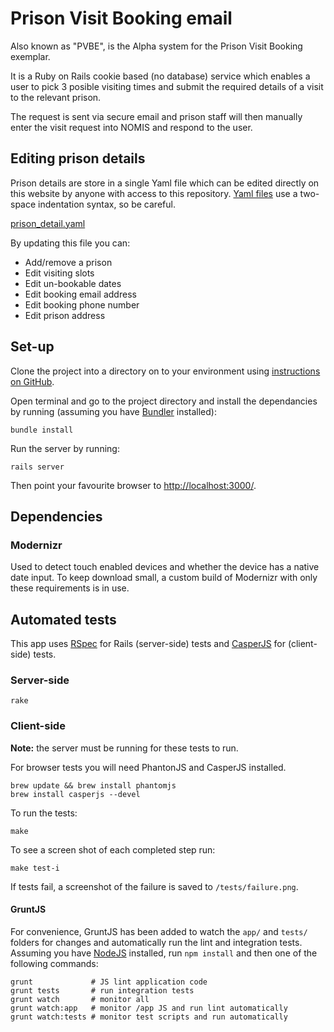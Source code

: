 # Prison Visit Booking email

Also known as "PVBE", is the Alpha system for the Prison Visit Booking exemplar. 

It is a Ruby on Rails cookie based (no database) service which enables a user to pick 3 posible visiting times and submit the required details of a visit to the relevant prison. 

The request is sent via secure email and prison staff will then manually enter the visit request into NOMIS and respond to the user.

## Editing prison details

Prison details are store in a single Yaml file which can be edited directly on this website by anyone with access to this repository. [Yaml files](http://en.wikipedia.org/wiki/YAML) use a two-space indentation syntax, so be careful.

[prison_detail.yaml](https://github.com/ministryofjustice/prison-visits2/blob/master/config/prison_data.yml)

By updating this file you can:

* Add/remove a prison
* Edit visiting slots
* Edit un-bookable dates
* Edit booking email address
* Edit booking phone number
* Edit prison address

## Set-up

Clone the project into a directory on to your environment using [instructions on GitHub](https://help.github.com/categories/54/articles). 

Open terminal and go to the project directory and install the dependancies by running (assuming you have [Bundler](http://bundler.io/) installed):

    bundle install
    
Run the server by running:

    rails server

Then point your favourite browser to [http://localhost:3000/](http://localhost:3000/).

## Dependencies

### Modernizr

Used to detect touch enabled devices and whether the device has a native date input. To keep download small, a custom build of Modernizr with only these requirements is in use.

## Automated tests

This app uses [RSpec](http://rspec.info/) for Rails (server-side) tests and [CasperJS](casperjs.org) for (client-side) tests.

### Server-side

    rake

### Client-side

**Note:** the server must be running for these tests to run.

For browser tests you will need PhantonJS and CasperJS installed.

    brew update && brew install phantomjs
    brew install casperjs --devel

To run the tests:

    make

To see a screen shot of each completed step run:

    make test-i

If tests fail, a screenshot of the failure is saved to `/tests/failure.png`.

#### GruntJS

For convenience, GruntJS has been added to watch the `app/` and `tests/` folders for changes and automatically run the lint and integration tests. Assuming you have [NodeJS](http://nodejs.org/) installed, run `npm install` and then one of the following commands:

    grunt             # JS lint application code
    grunt tests       # run integration tests
    grunt watch       # monitor all
    grunt watch:app   # monitor /app JS and run lint automatically
    grunt watch:tests # monitor test scripts and run automatically
